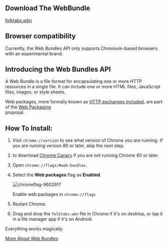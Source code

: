 Download The WebBundle
---------------------

[folktabs.wbn](https://github.com/nidhhoggr/tagelharpa-player/releases/download/1.0.1/folktabs.wbn)

Browser compatibility
---------------------

Currently, the Web Bundles API only supports Chromium-based browsers with an experimental brand.

Introducing the Web Bundles API
-------------------------------

A Web Bundle is a file format for encapsulating one or more HTTP resources in a single file. It can include one or more HTML files, JavaScript files, images, or style sheets.

Web packages, more formally known as [HTTP exchanges included](https://wicg.github.io/webpackage/draft-yasskin-wpack-bundled-exchanges.html), are part of the [Web Packaging](https://github.com/WICG/webpackage)  
proposal.

How To Install:
------------------------

1.  Visit `chrome://version` to see what version of Chrome you are running. If you are running version 80 or later, skip the next step.
    
2.  to download [Chrome Canary](https://www.google.com/chrome/canary/) if you are not running Chrome 80 or later.
    
3.  Open `chrome://flags/#web-bundles`.
    
4.  Select the **Web packages** flag as **Enabled**.
    
    ![chromeflag-9602917](https://www.folktabs.com/chromeflag-9602917.png)
    
    Enable web packages in `chrome://flags`  
    
5.  Restart Chrome.
    
6.  Drag and drop the `folktabs.wbn` file in Chrome if it's on desktop, or tap it in a file manager app if it's on Android.
    

Everything works magically.

[More About Web Bundles](https://web.dev/web-bundles/)
